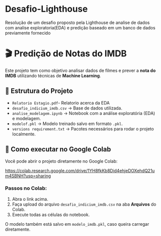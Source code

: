 # Desafio-Lighthouse
Resolução de um desafio proposto pela Lighthouse de analise de dados com analise exploratoria(EDA) e predição baseado em um banco de dados previamente fornecido
# 🎬 Predição de Notas do IMDB

Este projeto tem como objetivo analisar dados de filmes e prever a **nota do IMDB** utilizando técnicas de **Machine Learning**.

## 📌 Estrutura do Projeto
- `Relatorio Estagio.pdf`- Relatorio acerca da EDA
- `desafio_indicium_imdb.csv` → Base de dados utilizada.  
- `analise_modelagem.ipynb` → Notebook com a análise exploratória (EDA) e modelagem.  
- `modelof.pkl` → Modelo treinado salvo em formato `.pkl`.  
- `versions requirement.txt` → Pacotes necessários para rodar o projeto localmente.  

## 🚀 Como executar no Google Colab
Você pode abrir o projeto diretamente no Google Colab:  

[https://colab.research.google.com/drive/1YH8fkKb8Did4ehjeDOXehdQ21um4SBNH?usp=sharing
](https://colab.research.google.com/drive/1YH8fkKb8Did4ehjeDOXehdQ21um4SBNH?usp=sharing)

### Passos no Colab:
1. Abra o link acima.  
2. Faça upload do arquivo `desafio_indicium_imdb.csv` na aba **Arquivos** do Colab.  
3. Execute todas as células do notebook.

O modelo também está salvo em `modelo_imdb.pkl`, caso queira carregar diretamente.  

